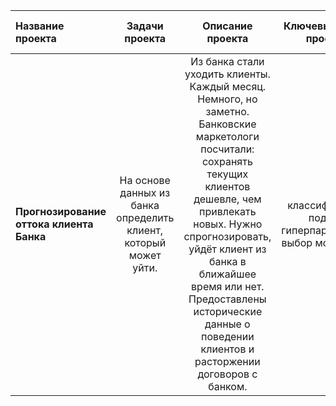 | Название проекта | Задачи проекта | Описание проекта |Ключевые слова проекта  | Используемые библиотеки и навыки|
| :---         |   :---:      |   :---:      |:---:      |          ---: |
| **Прогнозирование оттока клиента Банка**   | На основе данных из банка определить клиент, который может уйти.| Из банка стали уходить клиенты. Каждый месяц. Немного, но заметно. Банковские маркетологи посчитали: сохранять текущих клиентов дешевле, чем привлекать новых. Нужно спрогнозировать, уйдёт клиент из банка в ближайшее время или нет. Предоставлены исторические данные о поведении клиентов и расторжении договоров с банком.|классификация, подбор гиперпараметров, выбор модели МО| pandas, numpy, Matplotlib, Scikit-learn |

